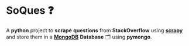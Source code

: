 # SoQues ❓

A **python** project to **scrape** **questions** from **StackOverflow** using [**scrapy**](https://scrapy.org) and store them in a [**MongoDB**](https://www.mongodb.com) **Database** 🗂 using **pymongo**.
